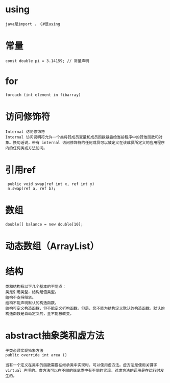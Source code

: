 # using

	java是import ， C#是using


# 常量

	const double pi = 3.14159; // 常量声明

# for

	foreach (int element in fibarray)

# 访问修饰符

	Internal 访问修饰符
	Internal 访问说明符允许一个类将其成员变量和成员函数暴露给当前程序中的其他函数和对象。换句话说，带有 internal 访问修饰符的任何成员可以被定义在该成员所定义的应用程序内的任何类或方法访问。

	

# 引用ref

	 public void swap(ref int x, ref int y)
 	 n.swap(ref a, ref b);

# 数组

	double[] balance = new double[10];

# 动态数组（ArrayList）

	

# 结构

	类和结构有以下几个基本的不同点：
	类是引用类型，结构是值类型。
	结构不支持继承。
	结构不能声明默认的构造函数。
	结构可定义构造函数，但不能定义析构函数。但是，您不能为结构定义默认的构造函数。默认的构造函数是自动定义的，且不能被改变。

# abstract抽象类和虚方法

	子类必须实现抽象方法
 	public override int area ()

	当有一个定义在类中的函数需要在继承类中实现时，可以使用虚方法。虚方法是使用关键字 virtual 声明的。虚方法可以在不同的继承类中有不同的实现。对虚方法的调用是在运行时发生的。

# 